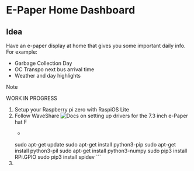 # E-Paper Home Dashboard
## Idea
Have an e-paper display at home that gives you some important daily info. For example:
* Garbage Collection Day
* OC Transpo next bus arrival time
* Weather and day highlights

> [!NOTE]  
> WORK IN PROGRESS

1. Setup your Raspberry pi zero with RaspiOS Lite
2. Follow WaveShare ![Docs](https://www.waveshare.com/wiki/7.3inch_e-Paper_HAT_(F)_Manual#Working_With_Raspberry_Pi) on setting up drivers for the 7.3 inch e-Paper hat F
   - ```python
   sudo apt-get update
   sudo apt-get install python3-pip
   sudo apt-get install python3-pil
   sudo apt-get install python3-numpy
   sudo pip3 install RPi.GPIO
   sudo pip3 install spidev ```
3. 